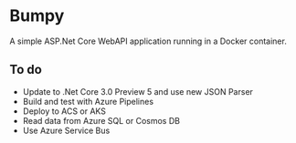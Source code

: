# Bumpy
A simple ASP.Net Core WebAPI application running in a Docker container.

## To do
* Update to .Net Core 3.0 Preview 5 and use new JSON Parser
* Build and test with Azure Pipelines
* Deploy to ACS or AKS
* Read data from Azure SQL or Cosmos DB
* Use Azure Service Bus
